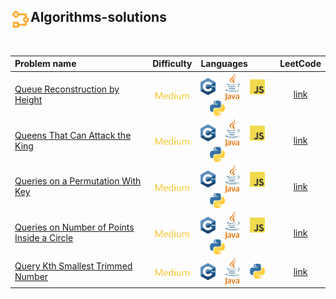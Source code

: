 ## <div align="left"><img src="https://github.com/AnasImloul/Leetcode-Solutions/blob/main/icons/algo.svg" width="32px" align="left"/>Algorithms-solutions</div>
<br>

| Problem name | Difficulty | Languages | LeetCode |
|:-------------|:----------:|:----------|:--------:|
|[Queue Reconstruction by Height](./Queue%20Reconstruction%20by%20Height)|<img src="https://github.com/AnasImloul/Leetcode-Solutions/blob/main/icons/medium.svg" height="12px" align="center"/>|<a href="./Queue%20Reconstruction%20by%20Height/Queue%20Reconstruction%20by%20Height.cpp"><img src="https://github.com/AnasImloul/Leetcode-Solutions/blob/main/icons/c%2B%2B.svg" width="24px" align="center"/></a>&nbsp;&nbsp;&nbsp;&nbsp;<a href="./Queue%20Reconstruction%20by%20Height/Queue%20Reconstruction%20by%20Height.java"><img src="https://github.com/AnasImloul/Leetcode-Solutions/blob/main/icons/java.svg" width="24px" align="center"/></a>&nbsp;&nbsp;&nbsp;&nbsp;<a href="./Queue%20Reconstruction%20by%20Height/Queue%20Reconstruction%20by%20Height.js"><img src="https://github.com/AnasImloul/Leetcode-Solutions/blob/main/icons/javascript.svg" width="24px" align="center"/></a>&nbsp;&nbsp;&nbsp;&nbsp;<a href="./Queue%20Reconstruction%20by%20Height/Queue%20Reconstruction%20by%20Height.py"><img src="https://github.com/AnasImloul/Leetcode-Solutions/blob/main/icons/python.svg" width="24px" align="center"/></a>|[link](https://www.leetcode.com/problems/queue-reconstruction-by-height)|
|[Queens That Can Attack the King](./Queens%20That%20Can%20Attack%20the%20King)|<img src="https://github.com/AnasImloul/Leetcode-Solutions/blob/main/icons/medium.svg" height="12px" align="center"/>|<a href="./Queens%20That%20Can%20Attack%20the%20King/Queens%20That%20Can%20Attack%20the%20King.cpp"><img src="https://github.com/AnasImloul/Leetcode-Solutions/blob/main/icons/c%2B%2B.svg" width="24px" align="center"/></a>&nbsp;&nbsp;&nbsp;&nbsp;<a href="./Queens%20That%20Can%20Attack%20the%20King/Queens%20That%20Can%20Attack%20the%20King.java"><img src="https://github.com/AnasImloul/Leetcode-Solutions/blob/main/icons/java.svg" width="24px" align="center"/></a>&nbsp;&nbsp;&nbsp;&nbsp;<a href="./Queens%20That%20Can%20Attack%20the%20King/Queens%20That%20Can%20Attack%20the%20King.js"><img src="https://github.com/AnasImloul/Leetcode-Solutions/blob/main/icons/javascript.svg" width="24px" align="center"/></a>&nbsp;&nbsp;&nbsp;&nbsp;<a href="./Queens%20That%20Can%20Attack%20the%20King/Queens%20That%20Can%20Attack%20the%20King.py"><img src="https://github.com/AnasImloul/Leetcode-Solutions/blob/main/icons/python.svg" width="24px" align="center"/></a>|[link](https://www.leetcode.com/problems/queens-that-can-attack-the-king)|
|[Queries on a Permutation With Key](./Queries%20on%20a%20Permutation%20With%20Key)|<img src="https://github.com/AnasImloul/Leetcode-Solutions/blob/main/icons/medium.svg" height="12px" align="center"/>|<a href="./Queries%20on%20a%20Permutation%20With%20Key/Queries%20on%20a%20Permutation%20With%20Key.cpp"><img src="https://github.com/AnasImloul/Leetcode-Solutions/blob/main/icons/c%2B%2B.svg" width="24px" align="center"/></a>&nbsp;&nbsp;&nbsp;&nbsp;<a href="./Queries%20on%20a%20Permutation%20With%20Key/Queries%20on%20a%20Permutation%20With%20Key.java"><img src="https://github.com/AnasImloul/Leetcode-Solutions/blob/main/icons/java.svg" width="24px" align="center"/></a>&nbsp;&nbsp;&nbsp;&nbsp;<a href="./Queries%20on%20a%20Permutation%20With%20Key/Queries%20on%20a%20Permutation%20With%20Key.js"><img src="https://github.com/AnasImloul/Leetcode-Solutions/blob/main/icons/javascript.svg" width="24px" align="center"/></a>&nbsp;&nbsp;&nbsp;&nbsp;<a href="./Queries%20on%20a%20Permutation%20With%20Key/Queries%20on%20a%20Permutation%20With%20Key.py"><img src="https://github.com/AnasImloul/Leetcode-Solutions/blob/main/icons/python.svg" width="24px" align="center"/></a>|[link](https://www.leetcode.com/problems/queries-on-a-permutation-with-key)|
|[Queries on Number of Points Inside a Circle](./Queries%20on%20Number%20of%20Points%20Inside%20a%20Circle)|<img src="https://github.com/AnasImloul/Leetcode-Solutions/blob/main/icons/medium.svg" height="12px" align="center"/>|<a href="./Queries%20on%20Number%20of%20Points%20Inside%20a%20Circle/Queries%20on%20Number%20of%20Points%20Inside%20a%20Circle.cpp"><img src="https://github.com/AnasImloul/Leetcode-Solutions/blob/main/icons/c%2B%2B.svg" width="24px" align="center"/></a>&nbsp;&nbsp;&nbsp;&nbsp;<a href="./Queries%20on%20Number%20of%20Points%20Inside%20a%20Circle/Queries%20on%20Number%20of%20Points%20Inside%20a%20Circle.java"><img src="https://github.com/AnasImloul/Leetcode-Solutions/blob/main/icons/java.svg" width="24px" align="center"/></a>&nbsp;&nbsp;&nbsp;&nbsp;<a href="./Queries%20on%20Number%20of%20Points%20Inside%20a%20Circle/Queries%20on%20Number%20of%20Points%20Inside%20a%20Circle.js"><img src="https://github.com/AnasImloul/Leetcode-Solutions/blob/main/icons/javascript.svg" width="24px" align="center"/></a>&nbsp;&nbsp;&nbsp;&nbsp;<a href="./Queries%20on%20Number%20of%20Points%20Inside%20a%20Circle/Queries%20on%20Number%20of%20Points%20Inside%20a%20Circle.py"><img src="https://github.com/AnasImloul/Leetcode-Solutions/blob/main/icons/python.svg" width="24px" align="center"/></a>|[link](https://www.leetcode.com/problems/queries-on-number-of-points-inside-a-circle)|
|[Query Kth Smallest Trimmed Number](./Query%20Kth%20Smallest%20Trimmed%20Number)|<img src="https://github.com/AnasImloul/Leetcode-Solutions/blob/main/icons/medium.svg" height="12px" align="center"/>|<a href="./Query%20Kth%20Smallest%20Trimmed%20Number/Query%20Kth%20Smallest%20Trimmed%20Number.cpp"><img src="https://github.com/AnasImloul/Leetcode-Solutions/blob/main/icons/c%2B%2B.svg" width="24px" align="center"/></a>&nbsp;&nbsp;&nbsp;&nbsp;<a href="./Query%20Kth%20Smallest%20Trimmed%20Number/Query%20Kth%20Smallest%20Trimmed%20Number.java"><img src="https://github.com/AnasImloul/Leetcode-Solutions/blob/main/icons/java.svg" width="24px" align="center"/></a>&nbsp;&nbsp;&nbsp;&nbsp;<a href="./Query%20Kth%20Smallest%20Trimmed%20Number/Query%20Kth%20Smallest%20Trimmed%20Number.py"><img src="https://github.com/AnasImloul/Leetcode-Solutions/blob/main/icons/python.svg" width="24px" align="center"/></a>|[link](https://www.leetcode.com/problems/query-kth-smallest-trimmed-number)|
